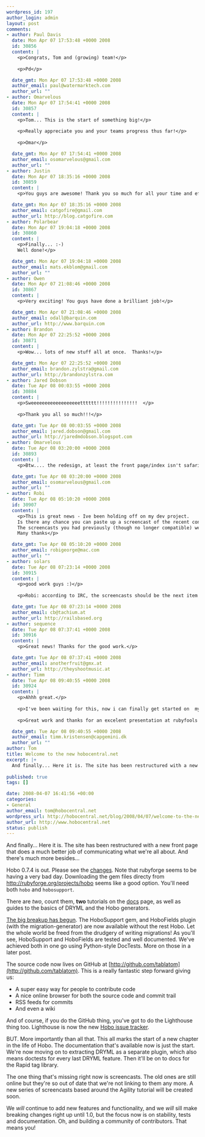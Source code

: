 ```yaml
--- 
wordpress_id: 197
author_login: admin
layout: post
comments: 
- author: Paul Davis
  date: Mon Apr 07 17:53:48 +0000 2008
  id: 30856
  content: |
    <p>Congrats, Tom and (growing) team!</p>
    
    <p>Pd</p>

  date_gmt: Mon Apr 07 17:53:48 +0000 2008
  author_email: paul@watermarktech.com
  author_url: ""
- author: Omarvelous
  date: Mon Apr 07 17:54:41 +0000 2008
  id: 30857
  content: |
    <p>Tom... This is the start of something big!</p>
    
    <p>Really appreciate you and your teams progress thus far!</p>
    
    <p>Omar</p>

  date_gmt: Mon Apr 07 17:54:41 +0000 2008
  author_email: osomarvelous@gmail.com
  author_url: ""
- author: Justin
  date: Mon Apr 07 18:35:16 +0000 2008
  id: 30859
  content: |
    <p>You guys are awesome! Thank you so much for all your time and effort. This has got so much potential (and is already really effing sweet).</p>

  date_gmt: Mon Apr 07 18:35:16 +0000 2008
  author_email: catgofire@gmail.com
  author_url: http://blog.catgofire.com
- author: Polarbear
  date: Mon Apr 07 19:04:18 +0000 2008
  id: 30860
  content: |
    <p>Finally... :-)
    Well done!</p>

  date_gmt: Mon Apr 07 19:04:18 +0000 2008
  author_email: mats.ekblom@gmail.com
  author_url: ""
- author: Owen
  date: Mon Apr 07 21:08:46 +0000 2008
  id: 30867
  content: |
    <p>Very exciting! You guys have done a brilliant job!</p>

  date_gmt: Mon Apr 07 21:08:46 +0000 2008
  author_email: odall@barquin.com
  author_url: http://www.barquin.com
- author: Brandon
  date: Mon Apr 07 22:25:52 +0000 2008
  id: 30871
  content: |
    <p>Wow... lots of new stuff all at once.  Thanks!</p>

  date_gmt: Mon Apr 07 22:25:52 +0000 2008
  author_email: brandon.zylstra@gmail.com
  author_url: http://brandonzylstra.com
- author: Jared Dobson
  date: Tue Apr 08 00:03:55 +0000 2008
  id: 30884
  content: |
    <p>Sweeeeeeeeeeeeeeeeeetttttt!!!!!!!!!!!!!!!  </p>
    
    <p>Thank you all so much!!!</p>

  date_gmt: Tue Apr 08 00:03:55 +0000 2008
  author_email: jared.dobson@gmail.com
  author_url: http://jaredmdobson.blogspot.com
- author: Omarvelous
  date: Tue Apr 08 03:20:00 +0000 2008
  id: 30893
  content: |
    <p>Btw.... the redesign, at least the front page/index isn't safari friendly...</p>

  date_gmt: Tue Apr 08 03:20:00 +0000 2008
  author_email: osomarvelous@gmail.com
  author_url: ""
- author: Robi
  date: Tue Apr 08 05:10:20 +0000 2008
  id: 30907
  content: |
    <p>This is great news - Ive been holding off on my dev project.
    Is there any chance you can paste up a screencast of the recent conference, or an updated screenscast which matches/extends the tutorials.
    The screencasts you had previously (though no longer compatible) were a really powerful way of demonstrating to others the power of this framework.
    Many thanks</p>

  date_gmt: Tue Apr 08 05:10:20 +0000 2008
  author_email: robigeorge@mac.com
  author_url: ""
- author: solars
  date: Tue Apr 08 07:23:14 +0000 2008
  id: 30915
  content: |
    <p>good work guys :)</p>
    
    <p>Robi: according to IRC, the screencasts should be the next item on the todo list :)</p>

  date_gmt: Tue Apr 08 07:23:14 +0000 2008
  author_email: cb@tachium.at
  author_url: http://railsbased.org
- author: sequence
  date: Tue Apr 08 07:37:41 +0000 2008
  id: 30916
  content: |
    <p>Great news! Thanks for the good work.</p>

  date_gmt: Tue Apr 08 07:37:41 +0000 2008
  author_email: anotherfruit@gmx.at
  author_url: http://theyshootmusic.at
- author: Timm
  date: Tue Apr 08 09:40:55 +0000 2008
  id: 30924
  content: |
    <p>Ahhh great.</p>
    
    <p>I've been waiting for this, now i can finally get started on  my dev project.</p>
    
    <p>Great work and thanks for an excelent presentation at rubyfools in copenhagen.</p>

  date_gmt: Tue Apr 08 09:40:55 +0000 2008
  author_email: timm.kristensen@capgemini.dk
  author_url: ""
author: Tom
title: Welcome to the new hobocentral.net
excerpt: |+
  And finally... Here it is. The site has been restructured with a new front page that does a much better job of communicating what we're all about. And there's much more besides...
  
published: true
tags: []

date: 2008-04-07 16:41:56 +00:00
categories: 
- General
author_email: tom@hobocentral.net
wordpress_url: http://hobocentral.net/blog/2008/04/07/welcome-to-the-new-hobocentralnet/
author_url: http://www.hobocentral.net
status: publish
---
```

And finally... Here it is. The site has been restructured with a new front page that does a much better job of communicating what we're all about. And there's much more besides...

<a id="more"></a><a id="more-197"></a>

Hobo 0.7.4 is out. Please see the [changes](http://github.com/tablatom/hobo/tree/v0.7.4/hobo/CHANGES.txt). Note that rubyforge seems to be having a very bad day. Downloading the gem files directy from http://rubyforge.org/projects/hobo seems like a good option. You'll need both `hobo` and `hobosupport`.

There are *two*, count them, **two** tutorials on the [docs](/docs) page, as well as guides to the basics of DRYML and the Hobo generators.

[The big breakup has begun](/plugins). The HoboSupport gem, and HoboFields plugin (with the migration-generator) are now available without the rest Hobo. Let the whole world be freed from the drudgery of writing migrations! As you'll see, HoboSupport and HoboFields are tested and well documented. We've achieved both in one go using Python-style DocTests. More on those in a later post.

The source code now lives on GitHub at [http://github.com/tablatom](http://github.com/tablatom). This is a really fantastic step forward giving us:

 * A super easy way for people to contribute code
 * A nice online browser for both the source code and commit trail
 * RSS feeds for commits
 * And even a wiki

And of course, if you do the GitHub thing, you've got to do the Lighthouse thing too. Lighthouse is now the new [Hobo issue tracker](http://hobo.lighthouseapp.com).

BUT. More importantly than all that. This all marks the start of a new chapter in the life of Hobo. The documentation that's available now is just the start. We're now moving on to extracting DRYML as a separate plugin, which also means doctests for every last DRYML feature. Then it'll be on to docs for the Rapid tag library.

The one thing that's missing right now is screencasts. The old ones are still online but they're so out of date that we're not linking to them any more. A new series of screencasts based around the Agility tutorial will be created soon.

We *will* continue to add new features and functionality, and we *will* sill make breaking changes right up until 1.0, but the focus now is on stability, tests and documentation. Oh, and building a community of contributors. That means you!
